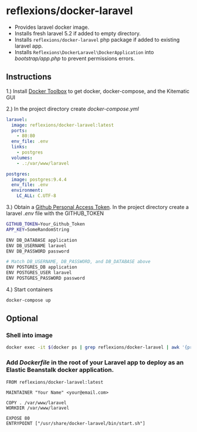 # reflexions/docker-laravel

- Provides laravel docker image.
- Installs fresh laravel 5.2 if added to empty directory.
- Installs `reflexions/docker-laravel` php package if added to existing laravel app.
- Installs `Reflexions\DockerLaravel\DockerApplication` into _bootstrap/app.php_ to prevent permissions errors.

## Instructions

1.) Install [Docker Toolbox](https://www.docker.com/docker-toolbox) to get docker, docker-compose, and the Kitematic GUI

2.) In the project directory create _docker-compose.yml_

```yaml
laravel:
  image: reflexions/docker-laravel:latest
  ports:
    - 80:80
  env_file: .env
  links:
    - postgres
  volumes:
    - .:/var/www/laravel

postgres:
  image: postgres:9.4.4
  env_file: .env
  environment:
    LC_ALL: C.UTF-8
```

3.) Obtain a [Github Personal Access Token](https://github.com/settings/tokens/new).  In the project directory create a laravel _.env_ file with the GITHUB_TOKEN

```bash
GITHUB_TOKEN=Your_Github_Token
APP_KEY=SomeRandomString

ENV DB_DATABASE application
ENV DB_USERNAME laravel
ENV DB_PASSWORD password

# Match DB_USERNAME, DB_PASSWORD, and DB_DATABASE above
ENV POSTGRES_DB application
ENV POSTGRES_USER laravel
ENV POSTGRES_PASSWORD password
```

4.) Start containers

```bash
docker-compose up
```

## Optional

### Shell into image

```bash
docker exec -it $(docker ps | grep reflexions/docker-laravel | awk '{print $1}') bash
```

### Add _Dockerfile_ in the root of your Laravel app to deploy as an Elastic Beanstalk docker application.

```
FROM reflexions/docker-laravel:latest

MAINTAINER "Your Name" <your@email.com>

COPY . /var/www/laravel
WORKDIR /var/www/laravel

EXPOSE 80
ENTRYPOINT ["/usr/share/docker-laravel/bin/start.sh"]
```

